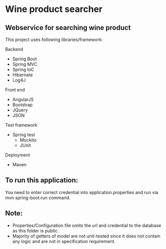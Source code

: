 # Wine product searcher

## Webservice for searching wine product

This project uses following libraries/framework:

Backend

- Spring Boot
- Spring MVC
- Spring IoC
- Hibernate
- Log4J

Front end

- AngularJS
- Bootstrap
- JQuery
- JSON

Test framework

- Spring test
  - Mockito
  - JUnit
  
Deployment

- Maven

## To run this application:

You need to enter correct credential into application.properties and run via mvn spring-boot:run command.

## Note:

- Properties/Configuration file omits the url and credential to the database as this folder is public.
- Majority of getters of model are not unit-tested since it does not contain any logic and are not in specification requirement.
